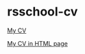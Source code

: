 # rsschool-cv
[My CV](https://Vladislav235.github.io/rsschool-cv/cv)

[My CV in HTML page](https://Vladislav235.github.io/rsschool-cv/index)
